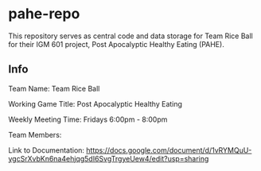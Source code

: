 # pahe-repo

This repository serves as central code and data storage for Team Rice Ball for their IGM 601 project, Post Apocalyptic Healthy Eating (PAHE). 

## Info

Team Name: Team Rice Ball

Working Game Title: Post Apocalyptic Healthy Eating

Weekly Meeting Time: Fridays 6:00pm - 8:00pm

Team Members: 
  
Link to Documentation: https://docs.google.com/document/d/1vRYMQuU-ygcSrXvbKn6na4ehjqg5dI6SvgTrgyeUew4/edit?usp=sharing
